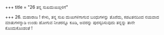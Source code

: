 +++
title = "26 ತನ್ನ ಸುಖದುಃಖಙ್ಗಳಿಗೆ"

+++
26. ಮಹಾರಾಜ ! ಕೇಳು, ತನ್ನ ಸುಖ ದುಃಖಗಳಿಗಾಗುವ ಬಂಧುಗಳನ್ನು ತೊರೆದು, ಕಪಟತನದಿಂದ ನಯವಾದ ಮಾತುಗಳನ್ನಾಡಿ ಉಂಡು ಹೋಗುವ ನೀಚರನ್ನೂ ಕೂಡಿ, ಅವರನ್ನು ಪುರಸ್ಕರಿಸುವುದು ತನ್ನನ್ನು ತಾನೇ ಕೊಂದುಕೊಂಡಂತೆ !